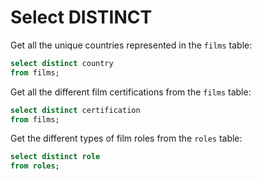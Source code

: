 # Select DISTINCT

Get all the unique countries represented in the `films` table:
```sql
select distinct country
from films;
```

Get all the different film certifications from the `films` table:
```sql
select distinct certification
from films;
```

Get the different types of film roles from the `roles` table:
```sql
select distinct role
from roles;
```
